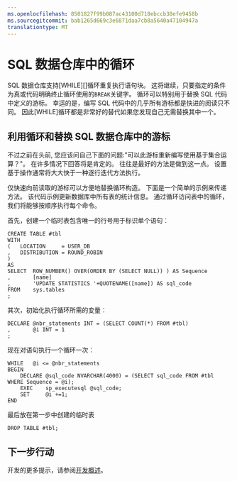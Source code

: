 ```yaml
---
ms.openlocfilehash: 8501827f99b087ac43100d718ebccb38efe9458b
ms.sourcegitcommit: bab1265d669c3e6871daa7cb8a5640a47104947a
translationtype: MT
---
```

<properties
   pageTitle="SQL 数据仓库中的循环 |Microsoft Azure"
   description="事务处理 SQL 循环和替换的游标 Azure SQL 数据仓库中开发的解决方案的提示。"
   services="sql-data-warehouse"
   documentationCenter="NA"
   authors="jrowlandjones"
   manager="barbkess"
   editor=""/>

<tags
   ms.service="sql-data-warehouse"
   ms.devlang="NA"
   ms.topic="article"
   ms.tgt_pltfrm="NA"
   ms.workload="data-services"
   ms.date="06/26/2015"
   ms.author="JRJ@BigBangData.co.uk;barbkess"/>

# SQL 数据仓库中的循环
SQL 数据仓库支持[WHILE][]循环重复执行语句块。 这将继续，只要指定的条件为真或代码明确终止循环使用的`BREAK`关键字。 循环可以特别用于替换 SQL 代码中定义的游标。 幸运的是，编写 SQL 代码中的几乎所有游标都是快进的阅读只不同。 因此[WHILE]循环都是非常好的替代如果您发现自己无需替换其中一个。

## 利用循环和替换 SQL 数据仓库中的游标
不过之前在头前, 您应该问自己下面的问题:"可以此游标重新编写使用基于集合运算？"。 在许多情况下回答将是肯定的。 往往是最好的方法是做到这一点。 设置基于操作通常将大大快于一种逐行迭代方法执行。

仅快速向前读取的游标可以方便地替换循环构造。 下面是一个简单的示例来传递方法。 该代码示例更新数据库中所有表的统计信息。 通过循环访问表中的循环，我们将能够按顺序执行每个命令。

首先，创建一个临时表包含唯一的行号用于标识单个语句︰
  
```
CREATE TABLE #tbl 
WITH 
(   LOCATION     = USER_DB
,   DISTRIBUTION = ROUND_ROBIN
)
AS
SELECT  ROW_NUMBER() OVER(ORDER BY (SELECT NULL)) ) AS Sequence
,       [name]
,       'UPDATE STATISTICS '+QUOTENAME([name]) AS sql_code
FROM    sys.tables
;
```

其次，初始化执行循环所需的变量︰

```
DECLARE @nbr_statements INT = (SELECT COUNT(*) FROM #tbl)
,       @i INT = 1
;
```

现在对语句执行一个循环一次︰

```
WHILE   @i <= @nbr_statements
BEGIN
    DECLARE @sql_code NVARCHAR(4000) = (SELECT sql_code FROM #tbl WHERE Sequence = @i);
    EXEC    sp_executesql @sql_code;
    SET     @i +=1;
END
```

最后放在第一步中创建的临时表

```
DROP TABLE #tbl;
```


<!--Every topic should have next steps and links to the next logical set of content to keep the customer engaged-->

## 下一步行动
开发的更多提示，请参阅[开发概述][]。

<!--Image references-->

<!--Article references-->
[开发概述]: sql-data-warehouse-overview-develop.md

<!--MSDN references-->
[虽然]: https://msdn.microsoft.com/library/ms178642.aspx


<!--Other Web references-->


